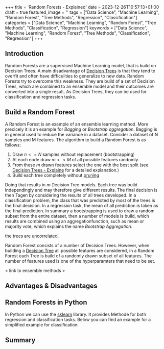 +++
title = 'Random Forests - Explained'
date = 2023-12-26T10:57:13+01:00
draft = true
featured_image = ''
tags = ["Data Science", "Machine Learning", "Random Forest", "Tree Methods", "Regression", "Classification"]
categories = ["Data Science", "Machine Learning", "Random Forest", "Tree Methods", "Classification", "Regression"]
keywords = ["Data Science", "Machine Learning", "Random Forest", "Tree Methods", "Classification", "Regression"]
+++

## Introduction

Random Forests are a supervised Machine Learning model, that is build on Decision Trees. A main disadvantage of [Decision Trees]() is that they tend to overfit and often have difficuilties to generalize to new data. Random Forests try to overcome this weakness. They are build of a set of Decision Trees, which are combined to an ensemble model and their outcomes are converted into a single result. As Decision Trees, they can be used for classification and regression tasks.

## Build a Random Forest

A Random Forest is an example of an ensemble learning method. More precicely it is an example for *Bagging* or *Bootstrap aggregation*. Bagging is in general used to reduce the variance in a dataset. Consider a dataset of N samples and M features. The algorithm to build a Random Forest is as follows:

1. Draw $n<=N$ samples without replacement (bootstrapping)
2. At each node draw $m<<M$ of all possible features randomly. 
3. From these $m$ drawn features select the one with the best split (see [Decision Trees - Explaine]() for a detailed explanation.)
4. Build each tree completely without [pruning]()

Doing that results in $m$ Decision Tree models. Each tree was build independingly and may therefore give different results. 
The final decision is then Tagen by considering the results of all trees developed. In a classification problem, the class that was predicted by most of the trees is the final decision. In a regression task, the mean of all prediction is taken as the final prediction. In summary a bootstrapping is used to draw a random subset from the entire dataset, then a number of models is build, which results are combined using an aggregationfunction, such as mean or majority vote, which explains the name *Bootstrap Aggregation*.

the trees are uncorrelated.
 
Random Forest consists of a number of Decision Trees. However, when building a [Decision Tree]() all possible features are considered, in a Random Forest each Tree is build of a randomly drawn subset of all features. The number of features used is one of the hyperparamters that need to be set.

< link to ensemble methods >

## Advantages & Disadvantages


## Random Forests in Python

In Python we can use the [sklearn]() library. It provides Methode for both regression and classification tasks. Below you can find an example for a simplified example for classification. 
## Summary
